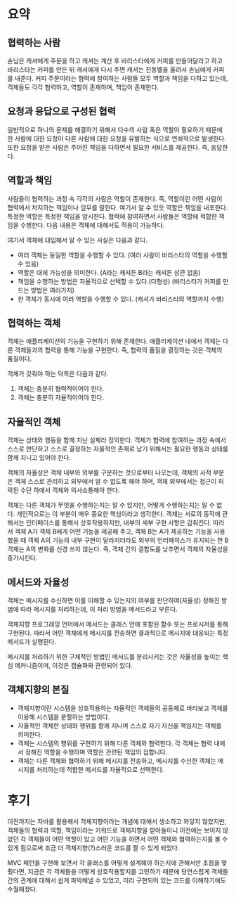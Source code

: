 # 요약

## 협력하는 사람

손님은 캐셔에게 주문을 하고 캐셔는 계산 후 바리스타에게 커피를 만들어달라고 하고 바리스타는 커피를 만든 뒤 캐셔에게 다시 주면 캐셔는 진동벨을 울려서 손님에게 커피를 내준다.
커피 주문이라는 협력에 참여하는 사람들 모두 역할과 책임을 다하고 있는데, 객체들도 각각 협력하고, 역할이 존재하며, 책임이 존재한다.

## 요청과 응답으로 구성된 협력
일반적으로 하나의 문제를 해결하기 위해서 다수의 사람 혹은 역할이 필요하기 때문에 한 사람에 대한 요청이 다른 사람에 대한 요청을 유발하는 식으로 연쇄적으로 발생한다. 또한 요청을 받은 사람은 주어진 책임을 다하면서 필요한 서비스를 제공한다. 즉, 응답한다.

## 역할과 책임

사람들이 협력하는 과정 속 각각의 사람은 역할이 존재한다. 즉, 역할이란 어떤 사람이 협력에서 차지하는 책임이나 임무를 말한다. 여기서 알 수 있듯 역할은 책임을 내포한다. 특정한 역할은 특정한 책임을 암시한다. 협력에 참여하면서 사람들은 역할에 적합한 책임을 수행한다. 다음 내용은 객체에 대해서도 적용이 가능하다.

여기서 객체에 대입해서 알 수 있는 사실은 다음과 같다.

- 여러 객체는 동일한 역할을 수행할 수 있다. (여러 사람이 바리스타의 역할을 수행할 수 있음)
- 역할은 대체 가능성을 의미한다. (A라는 캐셔든 B라는 캐셔든 상관 없음)
- 책임을 수행하는 방법은 자율적으로 선택할 수 있다.(다형성) (바리스타가 커피를 만드는 방법은 여러가지)
- 한 객체가 동시에 여러 역할을 수행할 수 있다. (캐셔가 바리스타의 역할까지 수행)
## 협력하는 객체

객체는 애플리케이션의 기능을 구현하기 위해 존재한다. 애플리케이션 내에서 객체는 다른 객체들과의 협력을 통해 기능을 구현한다. 즉, 협력의 품질을 결정하는 것은 객체의 품질이다.  
  
객체가 갖춰야 하는 덕목은 다음과 같다.  
  
1. 객체는 충분히 협력적이어야 한다.  
2. 객체는 충분히 자율적이어야 한다.

## 자율적인 객체
객체는 상태와 행동을 함께 지닌 실체라 정의한다. 객체가 협력에 참여하는 과정 속에서 스스로 판단하고 스스로 결정하는 자율적인 존재로 남기 위해서는 필요한 행동과 상태를 함께 지니고 있어야 한다.  
  
객체의 자율성은 객체 내부와 외부를 구분하는 것으로부터 나오는데, 객체의 사적 부분은 객체 스스로 관리하고 외부에서 알 수 없도록 해야 하며, 객체 외부에서는 접근이 허락된 수단 하에서 객체와 의사소통해야 한다.

객체는 다른 객체가 무엇을 수행하는지는 알 수 있지만, 어떻게 수행하는지는 알 수 없다. 개인적으로는 이 부분이 매우 중요한 핵심이라고 생각한다. 객체는 서로의 동작에 관해서는 인터페이스를 통해서 상호작용하지만, 내부의 세부 구현 사항은 감춰진다. 따라서 객체 A가 객체 B에게 어떤 기능을 제공해 주고, 객체 B는 A가 제공하는 기능을 사용했을 때 객체 A의 기능의 내부 구현이 달라지더라도 외부의 인터페이스가 유지되는 한 B 객체는 A의 변화를 신경 쓰지 않는다. 즉, 객체 간의 결합도를 낮추면서 객체의 자율성을 증가시킨다.
## 메서드와 자율성

객체는 메시지를 수신하면 이를 이해할 수 있는지의 여부를 판단하여(자율성) 정해진 방법에 따라 메시지를 처리하는데, 이 처리 방법을 메서드라고 부른다.

객체지향 프로그래밍 언어에서 메서드는 클래스 안에 포함된 함수 또는 프로시저를 통해 구현된다. 따라서 어떤 객체에게 메시지를 전송하면 결과적으로 메시지에 대응되는 특정 메서드가 실행된다.

메시지를 처리하기 위한 구체적인 방법인 메서드를 분리시키는 것은 자율성을 높이는 핵심 메커니즘이며, 이것은 캡슐화와 관련되어 있다.

## 객체지향의 본질

- 객체지향이란 시스템을 상호작용하는 자율적인 객체들의 공동체로 바라보고 객체를 이용해 시스템을 분할하는 방법이다.
- 자율적인 객체란 상태와 행위를 함께 지니며 스스로 자기 자신을 책임지는 객체를 의미한다.
- 객체는 시스템의 행위를 구현하기 위해 다른 객체와 협력한다. 각 객체는 협력 내에서 정해진 역할을 수행하며 역할은 관련된 책임의 집합니다.
- 객체는 다른 객체와 협력하기 위해 메시지를 전송하고, 메시지를 수신한 객체는 메시지를 처리하는데 적합한 메서드를 자율적으로 선택한다.

# 후기
이전까지는 자바를 활용해서 객체지향이라는 개념에 대해서 생소하고 와닿지 않았지만, 객체들의 협력과 역할, 책임이라는 키워드로 객체지향을 받아들이니 이전에는 보이지 않았던 각 객체들이 어떤 역할이 있고 어떤 기능을 하면서 어떤 객체와 협력하는지를 볼 수 있게 됨으로써 조금 더 객체지향(?)스러운 코드를 짤 수 있게 되었다.  
  
MVC 패턴을 구현해 보면서 각 클래스를 어떻게 설계해야 하는지에 관해서만 초점을 맞췄다면, 지금은 각 객체들을 어떻게 상호작용할지를 고민하기 때문에 당연스럽게 객체들 간의 관계에 대해서 쉽게 파악해낼 수 있었고, 미리 구현되어 있는 코드를 이해하기에도 수월해졌다.
